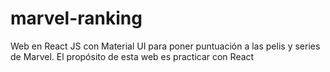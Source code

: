 # marvel-ranking

Web en React JS con Material UI para poner puntuación a las pelis y series de Marvel. El propósito de esta web es practicar con React
